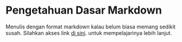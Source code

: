 # Pengetahuan Dasar Markdown
Menulis dengan format markdown kalau belum biasa memang sedikit susah. Silahkan akses link [di sini](https://docs.github.com/en/get-started/writing-on-github/getting-started-with-writing-and-formatting-on-github/basic-writing-and-formatting-syntax). untuk mempelajarinya lebih lanjut.
